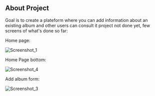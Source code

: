 ## About Project
Goal is to create a plateform where you can add information about an existing album and other users can consult it
project not done yet, few screens of what's done so far:

Home page:

![Screenshot_1](https://user-images.githubusercontent.com/99540220/177221213-40d84414-74ec-431f-8daa-7ba06322a5b1.png)


Home Page bottom:

![Screenshot_4](https://user-images.githubusercontent.com/99540220/177221369-1c29e849-c7f1-4e3a-b0e1-194b6ae36a5b.png)


Add album form:

![Screenshot_3](https://user-images.githubusercontent.com/99540220/177221234-cbfab570-6a84-4ad7-9b31-650fd6339deb.png)

